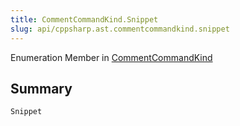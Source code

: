 ```yaml
---
title: CommentCommandKind.Snippet
slug: api/cppsharp.ast.commentcommandkind.snippet
---
```

Enumeration Member in [CommentCommandKind](/api/cppsharp/ast/commentcommandkind)

## Summary



```csharp
Snippet
```

